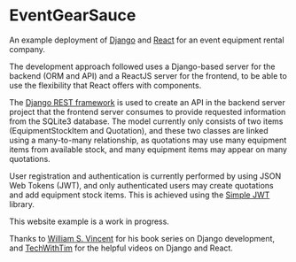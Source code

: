 # EventGearSauce
An example deployment of [Django](https://www.djangoproject.com/) and [React](https://react.dev/) for an event equipment rental company.

The development approach followed uses a Django-based server for the backend (ORM and API) and a ReactJS server for the frontend, to be able to use
the flexibility that React offers with components.

The [Django REST framework](https://www.django-rest-framework.org/) is used to create an API in the backend server project that the frontend server consumes to provide requested information from the SQLite3 database. The model currently only consists of two items (EquipmentStockItem and Quotation), and these two classes are linked using a many-to-many relationship, as quotations may use many equipment items from available stock, and many equipment items may appear on many quotations.

User registration and authentication is currently performed by using JSON Web Tokens (JWT), and only authenticated users may create quotations and add equipment stock items. This is achieved using the [Simple JWT](https://django-rest-framework-simplejwt.readthedocs.io/en/latest/) library.

This website example is a work in progress.

Thanks to [William S. Vincent](https://github.com/wsvincent/) for his book series on Django development, and [TechWithTim](https://www.youtube.com/@TechWithTim) for the helpful videos on Django and React.

